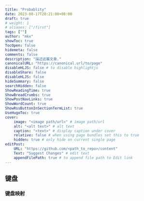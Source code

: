 ```yaml
---
title: "Probablity"
date: 2023-08-17T20:21:00+08:00
draft: true
# weight: 1
# aliases: ["/first"]
tags: [""]
author: "mkx"
showToc: true
TocOpen: false
hidemeta: false
comments: false
description: "描述这篇文章."
canonicalURL: "https://canonical.url/to/page"
disableHLJS: false # to disable highlightjs
disableShare: false
disableHLJS: false
hideSummary: false
searchHidden: false
ShowReadingTime: true
ShowBreadCrumbs: true
ShowPostNavLinks: true
ShowWordCount: true
ShowRssButtonInSectionTermList: true
UseHugoToc: true
cover:
    image: "<image path/url>" # image path/url
    alt: "<alt text>" # alt text
    caption: "<text>" # display caption under cover
    relative: false # when using page bundles set this to true
    hidden: true # only hide on current single page
editPost:
    URL: "https://github.com/<path_to_repo>/content"
    Text: "Suggest Changes" # edit text
    appendFilePath: true # to append file path to Edit link
---
```


## 键盘

### 键盘映射

```